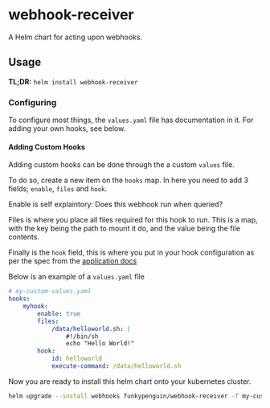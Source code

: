 # webhook-receiver

A Helm chart for acting upon webhooks.

## Usage

**TL;DR:** `helm install webhook-receiver`

### Configuring

To configure most things, the `values.yaml` file has documentation in it. For adding your own hooks, see below.

#### Adding Custom Hooks

Adding custom hooks can be done through the a custom `values` file.

To do so, create a new item on the `hooks` map.
In here you need to add 3 fields; `enable`, `files` and `hook`.

Enable is self explaintory: Does this webhook run when queried?

Files is where you place all files required for this hook to run. This is a map, with the key being the path to mount it do, and the value being the file contents.

Finally is the `hook` field, this is where you put in your hook configuration as per the spec from the [application docs](https://github.com/adnanh/webhook/wiki/Hook-Definition) 

Below is an example of a `values.yaml` file

```yaml
# my-custom-values.yaml
hooks:
    myhook:
        enable: true
        files:
            /data/helloworld.sh: |
                #!/bin/sh
                echo "Hello World!"
        hook:
            id: helloworld
            execute-command: /data/helloworld.sh
```

Now you are ready to install this helm chart onto your kubernetes cluster.

```sh
helm upgrade --install webhooks funkypenguin/webhook-receiver -f my-custom-values.yaml
```